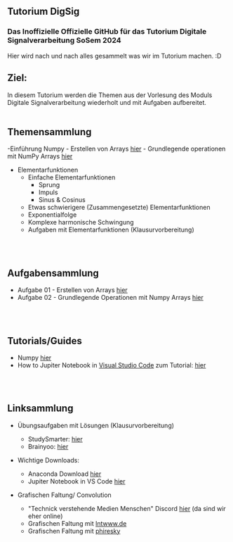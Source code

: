 ## Tutorium DigSig
### Das Inoffizielle Offizielle GitHub für das Tutorium Digitale Signalverarbeitung SoSem 2024
  Hier wird nach und nach alles gesammelt was wir im Tutorium machen. :D

## Ziel:
  In diesem Tutorium werden die Themen aus der Vorlesung des Moduls Digitale Signalverarbeitung wiederholt und mit Aufgaben aufbereitet.
<br>
<br>

## Themensammlung
  -Einführung Numpy
    - Erstellen von Arrays [hier](https://github.com/JJOmin/Digitale-Signalverarbeitung-Tutorium/blob/31d6384a24b44b88160ef0d4042628e456fbea34/Python%20Code/Aufgaben/Aufgabe01.md)
    - Grundlegende operationen mit NumPy Arrays [hier](https://github.com/JJOmin/Digitale-Signalverarbeitung-Tutorium/blob/285ae719f6e04aba5cc13f696ee166b685887557/Python%20Code/Aufgaben/Aufgabe02.md)
    
- Elementarfunktionen
  - Einfache Elementarfunktionen
    - Sprung
    - Impuls
    - Sinus & Cosinus  
  - Etwas schwierigere (Zusammengesetzte) Elementarfunktionen
  - Exponentialfolge
  - Komplexe harmonische Schwingung
  - Aufgaben mit Elementarfunktionen (Klausurvorbereitung)

<br>
<br>

## Aufgabensammlung
   - Aufgabe 01 - Erstellen von Arrays [hier](https://github.com/JJOmin/Digitale-Signalverarbeitung-Tutorium/blob/31d6384a24b44b88160ef0d4042628e456fbea34/Python%20Code/Aufgaben/Aufgabe01.md)
   - Aufgabe 02 - Grundlegende Operationen mit Numpy Arrays [hier](https://github.com/JJOmin/Digitale-Signalverarbeitung-Tutorium/blob/285ae719f6e04aba5cc13f696ee166b685887557/Python%20Code/Aufgaben/Aufgabe02.md)
     
<br>
<br>


## Tutorials/Guides
  - Numpy [hier](https://numpy.org/doc/stable/user/absolute_beginners.html)  
  - How to Jupiter Notebook in [Visual Studio Code](https://code.visualstudio.com/) zum Tutorial: [hier](https://github.com/JJOmin/Digitale-Signalverarbeitung-Tutorium/blob/c162292fdd6e715bc71a1aece364f5560dfbf4cd/Tutorials%3AGuides/NotebookInVS.md)
<br>
<br>

## Linksammlung
  - Übungsaufgaben mit Lösungen (Klausurvorbereitung)
    - StudySmarter: [hier](https://app.studysmarter.de/studyset/20746856?ref=ZWt0pFXLwBiTpoEdM5zrEZ2oHPyXVj44)
    - Brainyoo: [hier](https://www.brainyoo.de/Brainyoo2Web/importLesson/Z5a2fwjQWwfmy6fQKmIe)

  - Wichtige Downloads:
    - Anaconda Download [hier](https://www.anaconda.com/download)
    - Jupiter Notebook in VS Code [hier](https://marketplace.visualstudio.com/items?itemName=ms-toolsai.jupyter)
 
  - Grafischen Faltung/ Convolution
    - "Technick verstehende Medien Menschen" Discord [hier](https://discord.gg/trstB7MdMc) (da sind wir eher online)
    - Grafischen Faltung mit [lntwww.de](https://www.lntwww.de/lnt_applets/convolution/)
    - Grafischen Faltung mit [phiresky](https://phiresky.github.io/convolution-demo/) 

